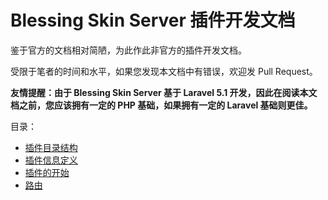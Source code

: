# Blessing Skin Server 插件开发文档

鉴于官方的文档相对简陋，为此作此非官方的插件开发文档。

受限于笔者的时间和水平，如果您发现本文档中有错误，欢迎发 Pull Request。

**友情提醒：由于 Blessing Skin Server 基于 Laravel 5.1 开发，因此在阅读本文档之前，您应该拥有一定的 PHP 基础，如果拥有一定的 Laravel 基础则更佳。**

目录：

- [插件目录结构](structure.md)
- [插件信息定义](information.md)
- [插件的开始](bootstrap.md)
- [路由](route.md)
